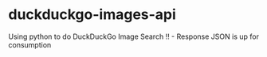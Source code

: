 # duckduckgo-images-api
Using python to do DuckDuckGo Image Search !! - Response JSON is up for consumption
